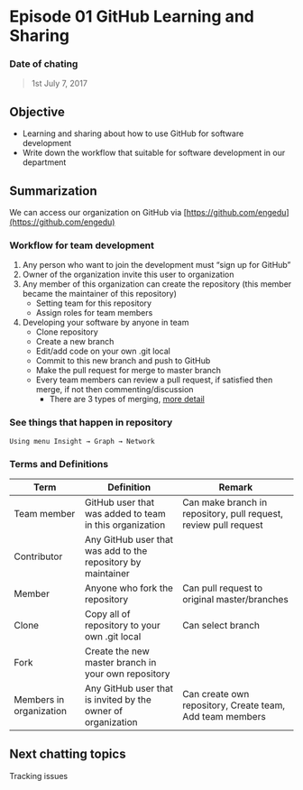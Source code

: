 # Episode 01 GitHub Learning and Sharing
### Date of chating
> 1st July 7, 2017
## Objective
- Learning and sharing about how to use GitHub for software development
- Write down the workflow that suitable for software development in our department

## Summarization
We can access our organization on GitHub via [https://github.com/engedu](https://github.com/engedu)
### Workflow for team development
1. Any person who want to join the development must “sign up for GitHub”
2. Owner of the organization invite this user to organization  
3. Any member of this organization can create the repository (this member became the maintainer of this repository)
    - Setting team for this repository
    - Assign roles for team members
4. Developing your software by anyone in team
    - Clone repository
    - Create a new branch
    - Edit/add code on your own .git local
    - Commit to this new branch and push to GitHub
    - Make the pull request for merge to master branch
    - Every team members can review a pull request, if satisfied then merge, if not then commenting/discussion
        - There are 3 types of merging, [more detail](https://help.github.com/articles/about-pull-request-merges/)   
### See things that happen in repository
    Using menu Insight → Graph → Network

### Terms and Definitions
| Term | Definition | Remark |
| --- | ------- | ----- |
| Team member | GitHub user that was added to team in this organization | Can make branch in repository, pull request, review pull request |
| Contributor | Any GitHub user that was add to the repository by maintainer | |
| Member | Anyone who fork the repository | Can pull request to original master/branches |
| Clone | Copy all of repository to your own .git local | Can select branch |
| Fork | Create the new master branch in your own repository | |
| Members in organization | Any GitHub user that is invited by the owner of organization | Can create own repository, Create team, Add team members |

## Next chatting topics
Tracking issues
